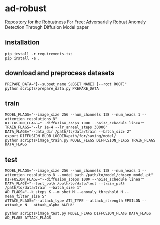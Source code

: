# ad-robust
Repository for the Robustness For Free: Adversarially Robust Anomaly Detection Through Diffusion Model paper

## installation

```
pip install -r requirements.txt
pip install -e .
```

## download and preprocess datasets
```
PREPARE_DATA="[--subset_name SUBSET_NAME] [--root ROOT]"
python scripts/prepare_data.py PREPARE_DATA
```

## train
```
MODEL_FLAGS="--image_size 256 --num_channels 128 --num_heads 1 --attention_resolutions 8"
DIFFUSION_FLAGS="--diffusion_steps 1000 --noise_schedule linear"
TRAIN_FLAGS="--lr 1e-4 --lr_anneal_steps 30000"
DATA_FLAGS="--data_dir /path/to/data/train --batch_size 2"
export DIFFUSION_BLOB_LOGDIR=path/for/saving/model/
python scripts/image_train.py MODEL_FLAGS DIFFUSION_FLAGS TRAIN_FLAGS DATA_FLAGS
```

## test
```
MODEL_FLAGS="--image_size 256 --num_channels 128 --num_heads 1 --attention_resolutions 8 --model_path /path/to/model/chosen_model.pt"
DIFFUSION_FLAGS="--diffusion_steps 1000 --noise_schedule linear"
DATA_FLAGS="--test_path /path/to/data/test --train_path /path/to/data/train --batch_size 1"
AD_FLAGS="--k_steps K --m_shot M --anomaly_threshold H --mean_filter_size S"
ATTACK_FLAGS="--attack_type ATK_TYPE --attack_strength EPSILON --attack_n N --attack_alpha ALPHA"

python scripts/image_test.py MODEL_FLAGS DIFFUSION_FLAGS DATA_FLAGS AD_FLAGS ATTACK_FLAGS
```